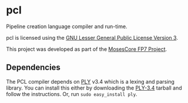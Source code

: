 pcl
===

Pipeline creation language compiler and run-time.

pcl is licensed using the [GNU Lesser General Public License Version 3](http://www.gnu.org/licenses/lgpl.txt).

This project was developed as part of the [MosesCore FP7 Project](http://www.statmt.org/mosescore/).

Dependencies
------------

The PCL compiler depends on [PLY](http://www.dabeaz.com/ply/) v3.4 which is a lexing and parsing library. You can install this either by downloading the [PLY-3.4](http://www.dabeaz.com/ply/ply-3.4.tar.gz) tarball and follow the instructions. Or, run `sudo easy_install ply`.
